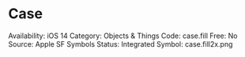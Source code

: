 # Case

Availability: iOS 14
Category: Objects & Things
Code: case.fill
Free: No
Source: Apple SF Symbols
Status: Integrated
Symbol: case.fill2x.png